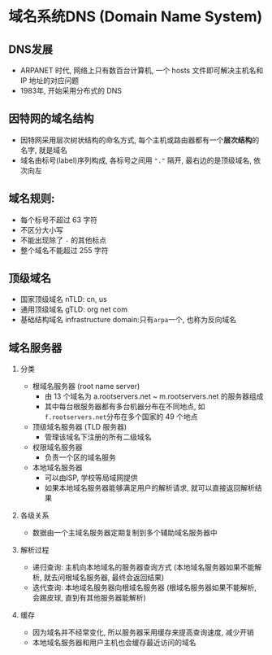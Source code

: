 # 域名系统DNS (Domain Name System)

## DNS发展
- ARPANET 时代, 网络上只有数百台计算机, 一个 hosts 文件即可解决主机名和 IP 地址的对应问题
- 1983年, 开始采用分布式的 DNS

## 因特网的域名结构
- 因特网采用层次树状结构的命名方式, 每个主机或路由器都有一个**层次结构**的名字, 就是域名
- 域名由标号(label)序列构成, 各标号之间用 `"."` 隔开, 最右边的是顶级域名, 依次向左

## 域名规则:
- 每个标号不超过 63 字符
- 不区分大小写
- 不能出现除了 `-` 的其他标点
- 整个域名不能超过 255 字符

## 顶级域名
- 国家顶级域名 nTLD: cn, us
- 通用顶级域名 gTLD: org net com
- 基础结构域名 infrastructure domain:只有`arpa`一个, 也称为反向域名

## 域名服务器

1. 分类
    - 根域名服务器 (root name server)
        - 由 13 个域名为 a.rootservers.net ~ m.rootservers.net 的服务器组成
        - 其中每台根服务器都有多台机器分布在不同地点, 如 `f.rootservers.net`分布在多个国家的 49 个地点
    - 顶级域名服务器 (TLD 服务器)
        - 管理该域名下注册的所有二级域名
    - 权限域名服务器
        - 负责一个区的域名服务
    - 本地域名服务器
        - 可以由ISP, 学校等局域网提供
        - 如果本地域名服务器能够满足用户的解析请求, 就可以直接返回解析结果
        
2. 各级关系
    - 数据由一个主域名服务器定期复制到多个辅助域名服务器中
    
3. 解析过程
    - 递归查询: 主机向本地域名的服务器查询方式 (本地域名服务器如果不能解析, 就去问根域名服务器, 最终会返回结果)
    - 迭代查询: 本地域名服务器向根域名服务器 (根域名服务器如果不能解析, 会踢皮球, 直到有其他服务器能解析)
4. 缓存
    - 因为域名并不经常变化, 所以服务器采用缓存来提高查询速度, 减少开销
    - 本地域名服务器和用户主机也会缓存最近访问的域名